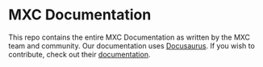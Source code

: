 # MXC Documentation

This repo contains the entire MXC Documentation as written by the MXC team and community. Our documentation uses [Docusaurus](https://docusaurus.io/). If you wish to contribute, check out their [documentation](https://docusaurus.io/docs/en/tutorial-create-pages#create-a-documentation-page).
